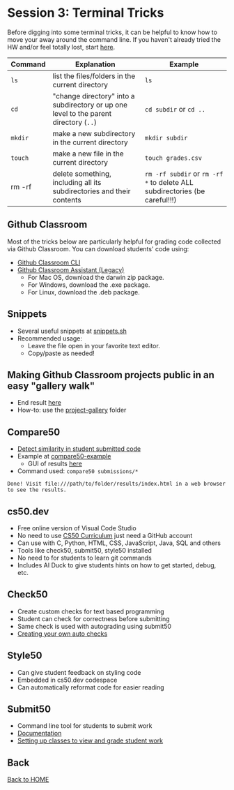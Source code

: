 # Session 3: Terminal Tricks

Before digging into some terminal tricks, it can be helpful to know how to move your away around the command line. If you haven't already tried the HW and/or feel totally lost, start [here](../README.md#suggested-hw-before-session-3-terminal-basics).

| Command | Explanation | Example |
| -- | -- | -- |
| `ls` | list the files/folders in the current directory | `ls`
| `cd` | "change directory" into a subdirectory or up one level to the parent directory (`..`) | `cd subdir` or `cd ..`
| `mkdir` | make a new subdirectory in the current directory | `mkdir subdir`
| `touch` | make a new file in the current directory | `touch grades.csv`
| rm -rf | delete something, including all its subdirectories and their contents | `rm -rf subdir` or `rm -rf *` to delete ALL subdirectories (be careful!!!)

## Github Classroom

Most of the tricks below are particularly helpful for grading code collected via Github Classroom. You can download students' code using:
* [Github Classroom CLI](https://docs.github.com/en/education/manage-coursework-with-github-classroom/teach-with-github-classroom/using-github-classroom-with-github-cli#clone-a-students-assignment-repository)
* [Github Classroom Assistant (Legacy)](https://github.com/github-education-resources/classroom-assistant/releases)
  * For Mac OS, download the darwin zip package.
  * For Windows, download the .exe package.
  * For Linux, download the .deb package.


## Snippets

* Several useful snippets at [snippets.sh](snippets.sh)
* Recommended usage:
  * Leave the file open in your favorite text editor.
  * Copy/paste as needed!

## Making Github Classroom projects public in an easy "gallery walk"

* End result [here](https://brianmueller.github.io/codecode/session3/project-gallery/)
* How-to: use the [project-gallery](project-gallery) folder


## Compare50

* [Detect similarity in student submitted code](https://cs50.readthedocs.io/projects/compare50/en/latest/)
* Example at [compare50-example](compare50-example)
  * GUI of results [here](https://brianmueller.github.io/codecode/session3/compare50-example/results/index.html)
* Command used: `compare50 submissions/*`

```
Done! Visit file:///path/to/folder/results/index.html in a web browser to see the results.
```

## cs50.dev
* Free online version of Visual Code Studio
* No need to use [CS50 Curriculum](https://ap.cs50.school) just need a GitHub account
* Can use with C, Python, HTML, CSS, JavaScript, Java, SQL and others
* Tools like check50, submit50, style50 installed
* No need to for students to learn git commands
* Includes AI Duck to give students hints on how to get started, debug, etc.

## Check50
* Create custom checks for text based programming
* Student can check for correctness before submitting
* Same check is used with autograding using submit50
* [Creating your own auto checks](https://cs50.readthedocs.io/projects/check50/en/latest/)

## Style50
* Can give student feedback on styling code
* Embedded in cs50.dev codespace
* Can automatically reformat code for easier reading

## Submit50
* Command line tool for students to submit work
* [Documentation](https://cs50.readthedocs.io/submit50/)
* [Setting up classes to view and grade student work](https://www.youtube.com/watch?v=cEINS4-X82A)

## Back

[Back to HOME](../README.md)
